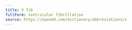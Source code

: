 ```yaml
---
title: V fib
fullForm: ventricular fibrillation
source: https://openmd.com/dictionary/abbreviations/v
---
```

